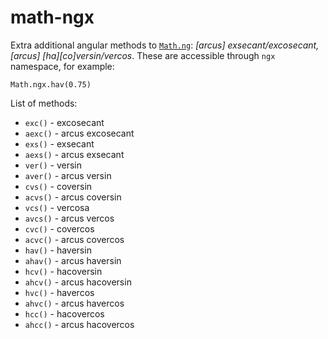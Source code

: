 # math-ngx

Extra additional angular methods to [`Math.ng`](https://github.com/damianc/math-ng): _[arcus] exsecant/excosecant, [arcus] [ha][co]versin/vercos_. These are accessible through `ngx` namespace, for example:

```
Math.ngx.hav(0.75)
```

List of methods:

- `exc()` - excosecant
- `aexc()` - arcus excosecant
- `exs()` - exsecant
- `aexs()` - arcus exsecant
- `ver()` - versin
- `aver()` - arcus versin
- `cvs()` - coversin
- `acvs()` - arcus coversin
- `vcs()` - vercosa
- `avcs()` - arcus vercos
- `cvc()` - covercos
- `acvc()` - arcus covercos
- `hav()` - haversin
- `ahav()` - arcus haversin
- `hcv()` - hacoversin
- `ahcv()` - arcus hacoversin
- `hvc()` - havercos
- `ahvc()` - arcus havercos
- `hcc()` - hacovercos
- `ahcc()` - arcus hacovercos
